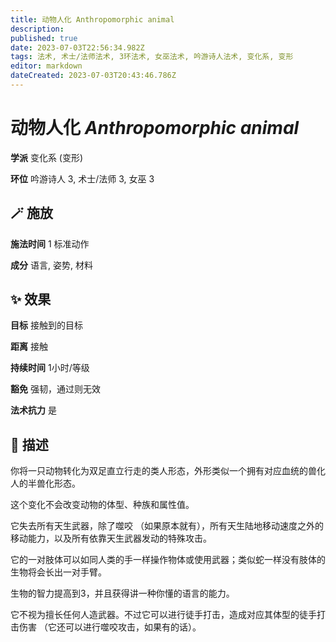 ```yaml
---
title: 动物人化 Anthropomorphic animal
description: 
published: true
date: 2023-07-03T22:56:34.982Z
tags: 法术, 术士/法师法术, 3环法术, 女巫法术, 吟游诗人法术, 变化系, 变形
editor: markdown
dateCreated: 2023-07-03T20:43:46.786Z
---
```


# **动物人化** *Anthropomorphic animal*

**学派** 变化系 (变形) 

**环位** 吟游诗人 3, 术士/法师 3, 女巫 3

## 🪄 施放

**施法时间** 1 标准动作

**成分** 语言, 姿势, 材料

## ✨ 效果 

**目标** 接触到的目标 

**距离** 接触  

**持续时间** 1小时/等级 

**豁免** 强韧，通过则无效

**法术抗力** 是

## 📖 描述

你将一只动物转化为双足直立行走的类人形态，外形类似一个拥有对应血统的兽化人的半兽化形态。

这个变化不会改变动物的体型、种族和属性值。

它失去所有天生武器，除了噬咬 （如果原本就有），所有天生陆地移动速度之外的移动能力，以及所有依靠天生武器发动的特殊攻击。

它的一对肢体可以如同人类的手一样操作物体或使用武器；类似蛇一样没有肢体的生物将会长出一对手臂。

生物的智力提高到3，并且获得讲一种你懂的语言的能力。

它不视为擅长任何人造武器。不过它可以进行徒手打击，造成对应其体型的徒手打击伤害 （它还可以进行噬咬攻击，如果有的话）。
    